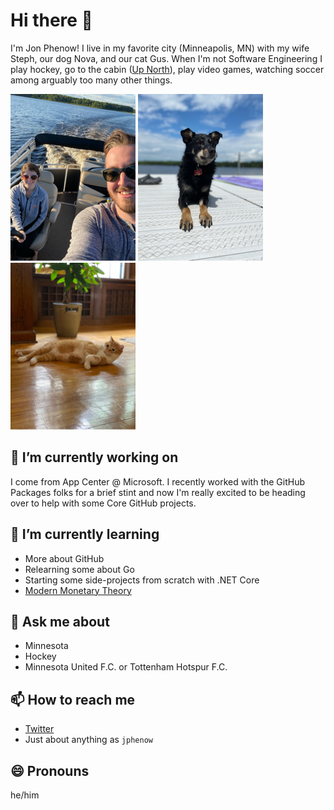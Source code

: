 # Hi there 👋

I'm Jon Phenow! I live in my favorite city (Minneapolis, MN) with my wife Steph, our dog Nova, and our cat Gus. When I'm not Software Engineering I play hockey, go to the cabin ([Up North](https://www.youtube.com/watch?v=8OT684hsC7U)), play video games, watching soccer among arguably too many other things.

![](https://github.com/jphenow/jphenow/raw/master/jon-steph.png) ![](https://github.com/jphenow/jphenow/raw/master/nova.png) ![](https://github.com/jphenow/jphenow/raw/master/gus.png)

## 🔭 I’m currently working on

I come from App Center @ Microsoft. I recently worked with the GitHub Packages folks for a brief stint and now I'm really excited to be heading over to help with some Core GitHub projects.

## 🌱 I’m currently learning

* More about GitHub
* Relearning some about Go
* Starting some side-projects from scratch with .NET Core
* [Modern Monetary Theory](https://www.amazon.com/Deficit-Myth-Monetary-Peoples-Economy/dp/1541736184)

## 💬 Ask me about

* Minnesota
* Hockey
* Minnesota United F.C. or Tottenham Hotspur F.C.

## 📫 How to reach me

* [Twitter](https://twitter.com/jphenow)
* Just about anything as `jphenow`

## 😄 Pronouns

he/him
